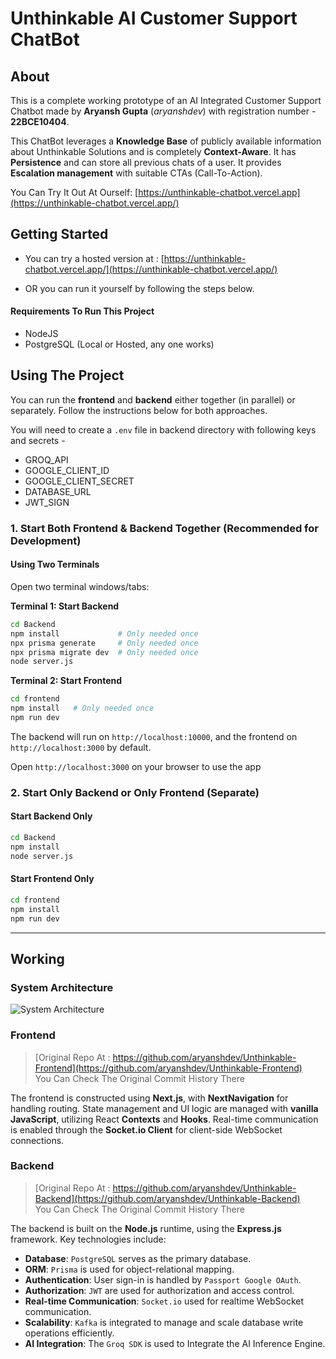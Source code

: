 # Unthinkable AI Customer Support ChatBot

## About

This is a complete working prototype of an AI Integrated Customer Support Chatbot made by **Aryansh Gupta** (_aryanshdev_) with registration number - **22BCE10404**.

This ChatBot leverages a **Knowledge Base** of publicly available information about Unthinkable Solutions and is completely **Context-Aware**. It has **Persistence** and can store all previous chats of a user. It provides **Escalation management** with suitable CTAs (Call-To-Action).

You Can Try It Out At Ourself: [https://unthinkable-chatbot.vercel.app](https://unthinkable-chatbot.vercel.app/)

## Getting Started

- You can try a hosted version at : [https://unthinkable-chatbot.vercel.app/](https://unthinkable-chatbot.vercel.app/)

- OR you can run it yourself by following the steps below.

#### Requirements To Run This Project

- NodeJS
- PostgreSQL (Local or Hosted, any one works)

## Using The Project

You can run the **frontend** and **backend** either together (in parallel) or separately. Follow the instructions below for both approaches.

You will need to create a `.env` file in backend directory with following keys and secrets -
- GROQ_API
- GOOGLE_CLIENT_ID
- GOOGLE_CLIENT_SECRET
- DATABASE_URL
- JWT_SIGN

### 1. Start Both Frontend & Backend Together (Recommended for Development)

#### Using Two Terminals

Open two terminal windows/tabs:

**Terminal 1: Start Backend**

```bash
cd Backend
npm install             # Only needed once
npx prisma generate     # Only needed once
npx prisma migrate dev  # Only needed once
node server.js
```

**Terminal 2: Start Frontend**

```bash
cd frontend
npm install   # Only needed once
npm run dev
```

The backend will run on `http://localhost:10000`, and the frontend on `http://localhost:3000` by default.

Open `http://localhost:3000` on your browser to use the app

### 2. Start Only Backend or Only Frontend (Separate)

#### Start Backend Only

```bash
cd Backend
npm install
node server.js
```

#### Start Frontend Only

```bash
cd frontend
npm install
npm run dev
```

---

## Working

### System Architecture

<img width="full" alt="System Architecture" src="https://github.com/user-attachments/assets/dbc875d2-7dbc-46e4-af8b-ac18d7929403" />

### Frontend

> [Original Repo At : https://github.com/aryanshdev/Unthinkable-Frontend](https://github.com/aryanshdev/Unthinkable-Frontend) <br> You Can Check The Original Commit History There

The frontend is constructed using **Next.js**, with **NextNavigation** for handling routing. State management and UI logic are managed with **vanilla JavaScript**, utilizing React **Contexts** and **Hooks**. Real-time communication is enabled through the **Socket.io Client** for client-side WebSocket connections.

### Backend

> [Original Repo At : https://github.com/aryanshdev/Unthinkable-Backend](https://github.com/aryanshdev/Unthinkable-Backend) <br> You Can Check The Original Commit History There

The backend is built on the **Node.js** runtime, using the **Express.js** framework. Key technologies include:

- **Database**: `PostgreSQL` serves as the primary database.
- **ORM**: `Prisma` is used for object-relational mapping.
- **Authentication**: User sign-in is handled by `Passport Google OAuth`.
- **Authorization**: `JWT` are used for authorization and access control.
- **Real-time Communication**: `Socket.io` used for realtime WebSocket communication.
- **Scalability**: `Kafka` is integrated to manage and scale database write operations efficiently.
- **AI Integration**: The `Groq SDK` is used to Integrate the AI Inference Engine.
